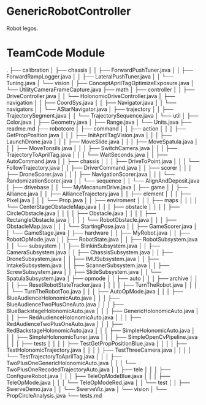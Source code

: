 
# GenericRobotController

Robot legos.

# TeamCode Module

.
├── calibration
│     ├── chassis
│     │     ├── ForwardPushTuner.java
│     │     ├── ForwardRampLogger.java
│     │     ├── LateralPushTuner.java
│     │     └── Tuning.java
│     └── vision
│         ├── ConceptAprilTagOptimizeExposure.java
│         └── UtilityCameraFrameCapture.java
├── math
│     ├── controller
│     │     ├── DriveController.java
│     │     └── HolonomicDriveController.java
│     ├── navigation
│     │     ├── CoordSys.java
│     │     ├── Navigator.java
│     │     └── navigators
│     │         └── AStarNavigator.java
│     ├── trajectory
│     │     ├── TrajectorySegment.java
│     │     └── TrajectorySequence.java
│     └── util
│         ├── Color.java
│         ├── Geometry.java
│         ├── Range.java
│         └── Units.java
├── readme.md
├── robotcore
│     ├── command
│     │     ├── action
│     │     │     ├── GetPropPosition.java
│     │     │     ├── InitAprilTagVision.java
│     │     │     ├── LaunchDrone.java
│     │     │     ├── MoveSlide.java
│     │     │     ├── MoveSpatula.java
│     │     │     ├── MoveTonsils.java
│     │     │     ├── SwitchCamera.java
│     │     │     ├── TrajectoryToAprilTag.java
│     │     │     └── WaitSeconds.java
│     │     ├── AutoCommand.java
│     │     ├── chassis
│     │     │     ├── DriveToPoint.java
│     │     │     └── FollowTrajectory.java
│     │     ├── DriverCommand.java
│     │     ├── scorer
│     │     │     ├── DroneScorer.java
│     │     │     ├── NavigationScorer.java
│     │     │     └── RandomizationScorer.java
│     │     └── sequence
│     │         └── AlignAndDeposit.java
│     ├── drivebase
│     │     └── MyMecanumDrive.java
│     ├── game
│     │     ├── Alliance.java
│     │     ├── AllianceTrajectory.java
│     │     ├── element
│     │     │     ├── Pixel.java
│     │     │     └── Prop.java
│     │     ├── enviroment
│     │     │     ├── maps
│     │     │     │     └── CenterStageObstacleMap.java
│     │     │     ├── obstacle
│     │     │     │     ├── CircleObstacle.java
│     │     │     │     ├── Obstacle.java
│     │     │     │     ├── RectangleObstacle.java
│     │     │     │     └── RobotObstacle.java
│     │     │     ├── ObstacleMap.java
│     │     │     └── StartingPose.java
│     │     ├── GameScorer.java
│     │     └── GameStage.java
│     ├── hardware
│     │     ├── MyRobot.java
│     │     ├── RobotOpMode.java
│     │     ├── RobotState.java
│     │     ├── RobotSubsystem.java
│     │     └── subsystem
│     │         ├── BlinkinSubsystem.java
│     │         ├── CameraSubsystem.java
│     │         ├── ChassisSubsystem.java
│     │         ├── DroneSubsystem.java
│     │         ├── IMUSubsystem.java
│     │         ├── IntakeSubsystem.java
│     │         ├── ScannerSubsystem.java
│     │         ├── ScrewSubsystem.java
│     │         ├── SlideSubsystem.java
│     │         └── SpatulaSubsystem.java
│     ├── opmode
│     │     ├── auto
│     │     │     ├── archive
│     │     │     │     ├── ResetRobotStateTracker.java
│     │     │     │     ├── TurnTheRobot.java
│     │     │     │     └── TurnTheRobotToo.java
│     │     │     ├── AutoOpMode.java
│     │     │     ├── BlueAudienceHolonomicAuto.java
│     │     │     ├── BlueAudienceTwoPlusOneAuto.java
│     │     │     ├── BlueBackstageHolonomicAuto.java
│     │     │     ├── GenericHolonomicAuto.java
│     │     │     ├── RedAudienceHolonomicAuto.java
│     │     │     ├── RedAudienceTwoPlusOneAuto.java
│     │     │     ├── RedBackstageHolonomicAuto.java
│     │     │     ├── SimpleHolonomicAuto.java
│     │     │     ├── SimpleHolonomicTuner.java
│     │     │     ├── SimpleOpenCvPipeline.java
│     │     │     ├── tests
│     │     │     │     ├── TestGetPropPositionBlue.java
│     │     │     │     ├── TestHolonomicTrajectory.java
│     │     │     │     ├── TestThreeCamera.java
│     │     │     │     └── TestTrajectoryToAprilTag.java
│     │     │     ├── TwoPlusOneGenericHolonomicAuto.java
│     │     │     └── TwoPlusOneRecodedTrajectoryAuto.java
│     │     ├── tele
│     │     │     ├── ConfigureRobot.java
│     │     │     ├── TeleOpModeBlue.java
│     │     │     ├── TeleOpMode.java
│     │     │     └── TeleOpModeRed.java
│     │     └── test
│     │         ├── SwerveDemo.java
│     │         └── SwerveViz.java
│     └── vision
│         └── PropCircleAnalysis.java
└── tests.md
